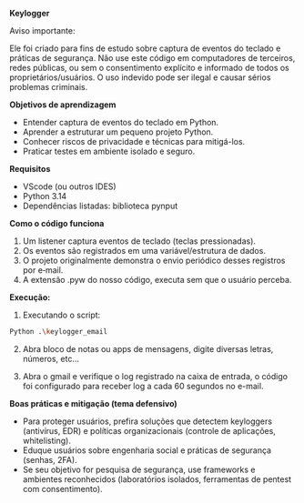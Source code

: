 **Keylogger**

Aviso importante:

Ele foi criado para fins de estudo sobre captura de eventos do teclado e práticas de segurança. Não use este código em computadores de terceiros, redes públicas, ou sem o consentimento explícito e informado de todos os proprietários/usuários. O uso indevido pode ser ilegal e causar sérios problemas criminais.

**Objetivos de aprendizagem**

* Entender captura de eventos do teclado em Python.
* Aprender a estruturar um pequeno projeto Python.
* Conhecer riscos de privacidade e técnicas para mitigá-los.
* Praticar testes em ambiente isolado e seguro.

**Requisitos**

- VScode (ou outros IDES)
- Python 3.14
- Dependências listadas: biblioteca pynput

**Como o código funciona**

1. Um listener captura eventos de teclado (teclas pressionadas).
2. Os eventos são registrados em uma variável/estrutura de dados.
3. O projeto originalmente demonstra o envio periódico desses registros por e‑mail.
4. A extensão .pyw do nosso código, executa sem que o usuário perceba.

**Execução:**

1. Executando o script:

```Bash
Python .\keylogger_email
```

2. Abra bloco de notas ou apps de mensagens, digite diversas letras, números, etc...

3. Abra o gmail e verifique o log registrado na caixa de entrada, o código foi configurado para receber log a cada 60 segundos no e-mail.

**Boas práticas e mitigação (tema defensivo)**

* Para proteger usuários, prefira soluções que detectem keyloggers (antivírus, EDR) e políticas organizacionais (controle de aplicações, whitelisting).
* Eduque usuários sobre engenharia social e práticas de segurança (senhas, 2FA).
* Se seu objetivo for pesquisa de segurança, use frameworks e ambientes reconhecidos (laboratórios isolados, ferramentas de pentest com consentimento).

